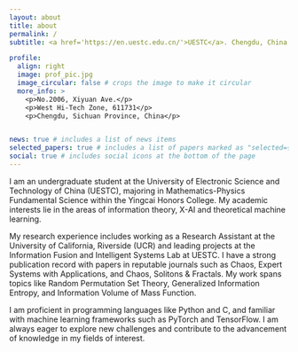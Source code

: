 ```yaml
---
layout: about
title: about
permalink: /
subtitle: <a href='https://en.uestc.edu.cn/'>UESTC</a>. Chengdu, China. <a href='mailto:jiefeng.zhou@hotmail.com'>jiefeng.zhou@hotmail.com</a>.  

profile:
  align: right
  image: prof_pic.jpg
  image_circular: false # crops the image to make it circular
  more_info: >
    <p>No.2006, Xiyuan Ave.</p>
    <p>West Hi-Tech Zone, 611731</p>
    <p>Chengdu, Sichuan Province, China</p>


news: true # includes a list of news items
selected_papers: true # includes a list of papers marked as "selected={true}"
social: true # includes social icons at the bottom of the page
---
```


I am an undergraduate student at the University of Electronic Science and Technology of China (UESTC), majoring in Mathematics-Physics Fundamental Science within the Yingcai Honors College. My academic interests lie in the areas of information theory, X-AI and theoretical machine learning.

My research experience includes working as a Research Assistant at the University of California, Riverside (UCR) and leading projects at the Information Fusion and Intelligent Systems Lab at UESTC. I have a strong publication record with papers in reputable journals such as Chaos, Expert Systems with Applications, and Chaos, Solitons & Fractals. My work spans topics like Random Permutation Set Theory, Generalized Information Entropy, and Information Volume of Mass Function.

I am proficient in programming languages like Python and C, and familiar with machine learning frameworks such as PyTorch and TensorFlow.  I am always eager to explore new challenges and contribute to the advancement of knowledge in my fields of interest.
